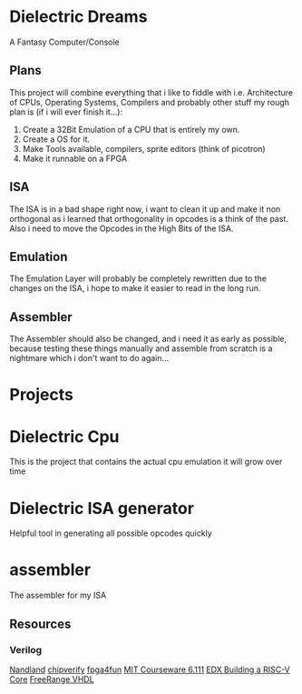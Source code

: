 # Dielectric Dreams

A Fantasy Computer/Console 

## Plans

This project will combine everything that i like to fiddle with i.e. Architecture of CPUs, Operating Systems, Compilers and probably other stuff
my rough plan is (if i will ever finish it...):

1. Create a 32Bit Emulation of a CPU that is entirely my own.
2. Create a OS for it.
3. Make Tools available, compilers, sprite editors (think of picotron)
4. Make it runnable on a FPGA

## ISA

The ISA is in a bad shape right now, i want to clean it up and make it non orthogonal as i learned that orthogonality
in opcodes is a think of the past. Also i need to move the Opcodes in the High Bits of the ISA.

## Emulation

The Emulation Layer will probably be completely rewritten due to the changes on the ISA, i hope to make it easier to
read in the long run.

## Assembler

The Assembler should also be changed, and i need it as early as possible, because testing these things manually and assemble
from scratch is a nightmare which i don't want to do again...

# Projects

# Dielectric Cpu

This is the project that contains the actual cpu emulation it will grow over time

# Dielectric ISA generator

Helpful tool in generating all possible opcodes quickly

# assembler

The assembler for my ISA


## Resources

### Verilog
[Nandland](https://nandland.com/learn-verilog/)
[chipverify](https://www.chipverify.com/verilog/verilog-tutorial)
[fpga4fun](https://www.fpga4fun.com/)
[MIT Courseware 6.111](http://web.mit.edu/6.111/volume2/www/f2019/index.html)
[EDX Building a RISC-V Core](https://www.edx.org/learn/design/the-linux-foundation-building-a-risc-v-cpu-core)
[FreeRange VHDL](https://www.isy.liu.se/edu/kurs/TSEA83/kursmaterial/vhdl/free_range_vhdl_2019.pdf)
